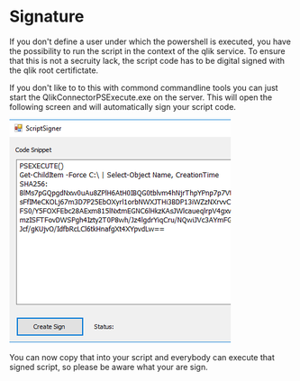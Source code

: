 # Signature

If you don't define a user under which the powershell is executed, you have
the possibility to run the script in the context of the qlik service.
To ensure that this is not a secruity lack, the script code has to be
digital signed with the qlik root certifictate.

If you don't like to to this with commond commandline tools you can just
start the QlikConnectorPSExecute.exe on the server. This will open the
following screen and will automatically sign your script code.

![signature](images/PS_CreateSignature.png)

You can now copy that into your script and everybody can execute that
signed script, so please be aware what your are sign.
